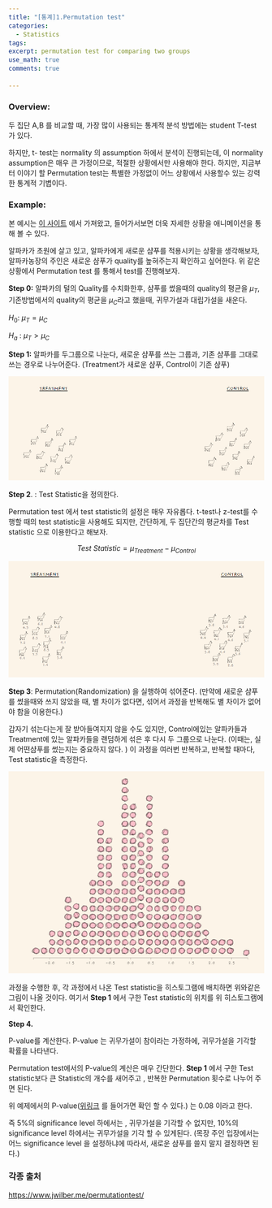 ```yaml
---
title: "[통계]1.Permutation test"
categories:
  - Statistics
tags:
excerpt: permutation test for comparing two groups
use_math: true
comments: true

---
```



### Overview:

두 집단 A,B 를 비교할 때, 가장 많이 사용되는 통계적 분석 방법에는 student T-test 가 있다. 

하지만, t- test는 normality 의 assumption 하에서 분석이 진행되는데, 이 normality assumption은 매우 큰 가정이므로, 적절한 상황에서만 사용해야 한다. 하지만, 지금부터 이야기 할 Permutation test는 특별한 가정없이 어느 상황에서 사용할수 있는 강력한 통계적 기볍이다.

### Example:

본 예시는   [이 사이트](https://www.jwilber.me/permutationtest/) 에서 가져왔고, 들어가서보면 더욱 자세한 상황을 애니메이션을 통해 볼 수 있다.

알파카가 초원에 살고 있고, 알파카에게 새로운 샴푸를 적용시키는 상황을 생각해보자, 알파카농장의 주인은 새로운 샴푸가 quality를 높혀주는지 확인하고 싶어한다.  위 같은 상황에서 Permutation test 를 통해서 test를 진행해보자.

**Step 0:**  알파카의 털의 Quality를 수치화한후, 샴푸를 썼을때의 quality의 평균을 $\mu_T$, 기존방법에서의 quality의 평균을 $\mu_C$라고 했을때,  귀무가설과 대립가설을 새운다.

$H_0:$ $\mu_T=\mu_C$

$H_a$ :  $\mu_T>\mu_C$

**Step 1:** 알파카를 두그룹으로 나눈다, 새로운 샴푸를 쓰는 그룹과, 기존 샴푸를 그대로 쓰는 경우로 나누어준다. (Treatment가 새로운 샴푸, Control이 기존 샴푸)

![Untitled](/assets/Image/PermutationTest/Untitled.png)

**Step 2**. :  Test Statistic을 정의한다.

Permutation test 에서 test  statistic의 설정은 매우 자유롭다.  t-test나 z-test를 수행할 때의 test statistic을 사용해도 되지만, 간단하게, 두 집단간의 평균차를 Test statistic 으로 이용한다고 해보자. 

$$Test \ Statistic =\mu_{Treatment}-\mu_{Control}$$

![Untitled](/assets/Image/PermutationTest/Untitled%201.png)

**Step 3**: Permutation(Randomization) 을 실행하여 섞어준다. (만약에 새로운 샴푸를 썼을때와 쓰지 않았을 때, 별 차이가 없다면, 섞어서 과정을 반복해도 별 차이가 없어야 함을 이용한다.)

갑자기 섞는다는게 잘 받아들여지지 않을 수도 있지만, Control에있는 알파카들과 Treatment에 있는 알파카들을 랜덤하게 섞은 후 다시 두 그룹으로 나눈다. (이때는, 실제 어떤샴푸를 썼는지는 중요하지 않다. )  이 과정을 여러번 반복하고, 반복할 때마다, Test statistic을 측정한다.

![Untitled](/assets/Image/PermutationTest/Untitled%202.png)

과정을 수행한 후, 각 과정에서 나온 Test statistic을 히스토그램에 배치하면 위와같은 그림이 나올 것이다.  여기서 **Step 1** 에서 구한 Test statistic의 위치를 위 히스토그램에서 확인한다.

**Step 4.**  

P-value를 계산한다. P-value 는 귀무가설이 참이라는 가정하에, 귀무가설을 기각할 확률을 나타낸다. 

Permutation test에서의 P-value의 계산은 매우 간단한다. **Step 1** 에서 구한 Test statistic보다 큰 Statistic의 개수를 새어주고 , 반복한 Permutation 횟수로 나누어 주면 된다. 

위 예제에서의 P-value([위링크](https://www.jwilber.me/permutationtest/) 를 들어가면 확인 할 수 있다.) 는 0.08 이라고 한다. 

즉 5%의 significance level 하에서는 , 귀무가설을  기각할 수 없지만, 10%의 significance level 하에서는 귀무가설을 기각 할 수 있게된다. (목장 주인 입장에서는 어느 significance level 을 설정하냐에 따라서, 새로운 샴푸를 쓸지 말지 결정하면 된다.)


### 각종 출처
https://www.jwilber.me/permutationtest/